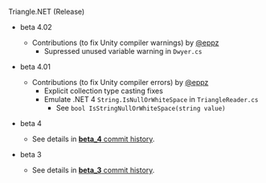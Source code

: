 Triangle.NET (Release)

* beta 4.02

	+ Contributions (to fix Unity compiler warnings) by [@eppz](https://github.com/eppz)
		+ Supressed unused variable warning in `Dwyer.cs`

* beta 4.01

	+ Contributions (to fix Unity compiler errors) by [@eppz](https://github.com/eppz)
		+ Explicit collection type casting fixes
		+ Emulate .NET 4 `String.IsNullOrWhiteSpace` in `TriangleReader.cs`
			+ See `bool IsStringNullOrWhiteSpace(string value)`

* beta 4

	+ See details in [**beta_4** commit history](https://github.com/eppz/Triangle.NET/commits/beta_4).

* beta 3

	+ See details in [**beta_3** commit history](https://github.com/eppz/Triangle.NET/commits/beta_3).